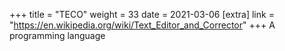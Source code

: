 +++
title = "TECO"
weight = 33
date = 2021-03-06
[extra]
link = "https://en.wikipedia.org/wiki/Text_Editor_and_Corrector"
+++
A programming language

